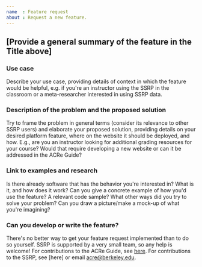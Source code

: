 ```yaml
---
name  : Feature request
about : Request a new feature.
---
```


<!--

Thanks for taking the time to file a feature request! Please first search for an existing feature request to avoid creating duplicate requests. If you find an existing feature request, please give it a thumbs-up reaction, as we'll use these reactions to help prioritize the implementation of these features in the future.

If the feature has not yet been filed, then please describe the feature you'd like to see become a part of the SSRP. Please include the following details:

-->

## [Provide a general summary of the feature in the Title above]

### Use case
Describe your use case, providing details of context in which the feature would be helpful, e.g. if you're an instructor using the SSRP in the classroom or a meta-researcher interested in using SSRP data.

### Description of the problem and the proposed solution
Try to frame the problem in general terms (consider its relevance to other SSRP users) and elaborate your proposed solution, providing details on your desired platform feature, where on the website it should be deployed, and how. E.g., are you an instructor looking for additional grading resources for your course? Would that require developing a new website or can it be addressed in the ACRe Guide?

### Link to examples and research
Is there already software that has the behavior you're interested in? What is it, and how does it work?
Can you give a concrete example of how you'd use the feature? A relevant code sample?
What other ways did you try to solve your problem?
Can you draw a picture/make a mock-up of what you're imagining?

### Can you develop or write the feature?
There's no better way to get your feature request implemented than to do so yourself. SSRP is supported by a very small team, so any help is welcome! For contributions to the ACRe Guide, see [here](https://bitss.github.io/ACRE/contributions.html). For contributions to the SSRP, see [here] or email acre@berkeley.edu.

